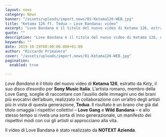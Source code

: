 ```yaml
---
layout: news
category: News
banner: "/assets/uploads/import.news/01-Ketama126-WEB.jpg"
title: "Ketama 126 ft. Tedua – Love Bandana: video"
excerpt: "Love Bandana è il titolo del nuovo video di Ketama 126, estratto da Kety, il suo disco d’esordio per Sony Music Italia. L’artista romano, membro della Love Gang, sceglie di raccontare con l’ausilio delle immagini uno dei brani più evocativi dell’album, realizzato in collaborazione con un’altro degli artisti più in vista di questa generazione, Tedua. [&hellip"
quote: ""
description: "Love Bandana è il titolo del nuovo video di Ketama 126, estratto da Kety, il suo disco d’esordio per Sony Music Italia. L’artista romano, membro della Love Gang, sceglie di raccontare con l’ausilio delle immagini uno dei brani più evocativi dell’album, realizzato in collaborazione con un’altro degli artisti più in vista di questa generazione, Tedua. [&hellip"
keywords: ""
date: 2019-10-29T00:00:00.000+01:00
author: "Riccardo Primavera"
cover: "/assets/uploads/import.news/01-Ketama126-WEB.jpg"
pagination:
  enabled: true

---
```


_Love Bandana_ è il titolo del nuovo video di **Ketama 126**, estratto da _Kety_, il suo disco d’esordio per **Sony Music Italia**. L’artista romano, membro della Love Gang, sceglie di raccontare con l’ausilio delle immagini uno dei brani più evocativi dell’album, realizzato in collaborazione con un’altro degli artisti più in vista di questa generazione, **Tedua**. Il risultato è un brano che già dal titolo omaggia i rispettivi collettivi – **Love Gang** e **Wild** **Bandana** – e allo stesso tempo si rivela una sorta di inno generazionale, un manifesto dei rispettivi modi con cui gli artisti si approcciano alla vita.

Il video di Love Bandana è stato realizzato da **NOTEXT Azienda**.